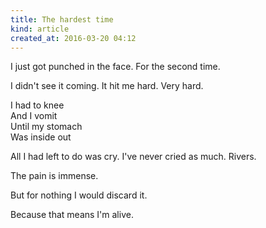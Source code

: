 ```yaml
---
title: The hardest time
kind: article
created_at: 2016-03-20 04:12
---
```


I just got punched in the face. For the second time. 

I didn't see it coming. It hit me hard. Very hard.

I had to knee  
And I vomit  
Until my stomach  
Was inside out  

All I had left to do was cry. I've never cried as much. Rivers. 

The pain is immense. 

But for nothing I would discard it.

Because that means I'm alive.